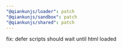 ```yaml
---
"@qiankunjs/loader": patch
"@qiankunjs/sandbox": patch
"@qiankunjs/shared": patch
---
```


fix: defer scripts should wait until html loaded
